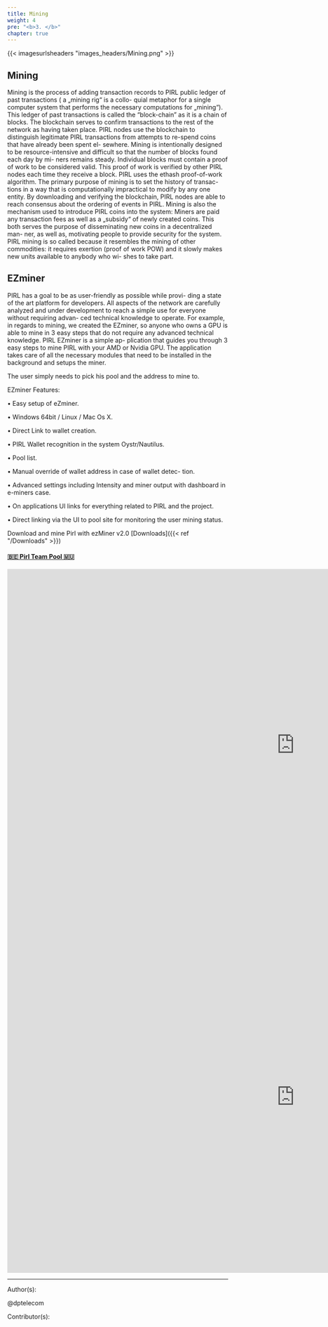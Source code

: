 ```yaml
---
title: Mining
weight: 4
pre: "<b>3. </b>"
chapter: true
---
```


{{< imagesurlsheaders "images_headers/Mining.png" >}}


## Mining



Mining is the process of adding transaction records to PIRL public ledger of past transactions ( a „mining rig“ is a collo- quial metaphor for a single computer system that performs the necessary computations for „mining“).
This ledger of past transactions is called the “block-chain” as it is a chain of blocks. The blockchain serves to confirm transactions to the rest of the network as having taken place.
PIRL nodes use the blockchain to distinguish legitimate PIRL transactions from attempts to re-spend coins that have already been spent el- sewhere.
Mining is intentionally designed to be resource-intensive and difficult so that the number of blocks found each day by mi- ners remains steady.
Individual blocks must contain a proof of work to be considered valid. This proof of work is verified by other PIRL nodes each time they receive a block.
PIRL uses the ethash proof-of-work algorithm.
The primary purpose of mining is to set the history of transac- tions in a way that is computationally impractical to modify by any one entity.
By downloading and verifying the blockchain, PIRL nodes are able to reach consensus about the ordering of events in PIRL.
Mining is also the mechanism used to introduce PIRL coins into the system: Miners are paid any transaction fees as well as a „subsidy“ of newly created coins.
This both serves the purpose of disseminating new coins in a decentralized man- ner, as well as, motivating people to provide security for the system.
PIRL mining is so called because it resembles the mining of other commodities: it requires exertion (proof of work POW) and it slowly makes new units available to anybody who wi- shes to take part.


## EZminer


PIRL has a goal to be as user-friendly as possible while provi- ding a state of the art platform for developers.
All aspects of the network are carefully analyzed and under development to reach a simple use for everyone without requiring advan- ced technical knowledge to operate.
For example, in regards to mining, we created the EZminer, so anyone who owns a GPU is able to mine in 3 easy steps that do not require any advanced technical knowledge.
PIRL EZminer is a simple ap- plication that guides you through 3 easy steps to mine PIRL with your AMD or Nvidia GPU. The application takes care of all the necessary modules that need to be installed in the background and setups the miner.

The user simply needs to pick his pool and the address to mine to.

EZminer Features:

• Easy setup of eZminer.

• Windows 64bit / Linux / Mac Os X.

• Direct Link to wallet creation.

• PIRL Wallet recognition in the system Oystr/Nautilus.

• Pool list.

• Manual override of wallet address in case of wallet detec- tion.

• Advanced settings including Intensity and miner output with dashboard in e-miners case.

• On applications UI links for everything related to PIRL and the project.

• Direct linking via the UI to pool site for monitoring the user mining status.




Download and mine Pirl with ezMiner v2.0 [Downloads]({{< ref "/Downloads" >}})


#### [🇧🇪 Pirl Team Pool 🇲🇺](https://pool.pirl.network/)  


    




<iframe width="1309" height="802" src="https://www.youtube.com/embed/PhXsLhLuQE8" frameborder="0" allow="autoplay; encrypted-media" allowfullscreen></iframe>


<iframe width="1309" height="802" src="https://www.youtube.com/embed/N0M1ssDD6QI" frameborder="0" allow="autoplay; encrypted-media" allowfullscreen></iframe>


---
Author(s):

@dptelecom

Contributor(s):
